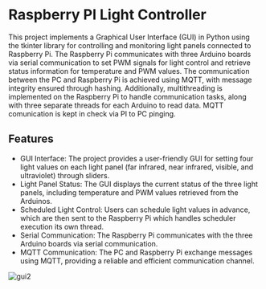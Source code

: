 # Raspberry PI Light Controller

This project implements a Graphical User Interface (GUI) in Python using the tkinter library for controlling and monitoring light panels connected to Raspberry Pi. The Raspberry Pi communicates with three Arduino boards via serial communication to set PWM signals for light control and retrieve status information for temperature and PWM values. The communication between the PC and Raspberry Pi is achieved using MQTT, with message integrity ensured through hashing. Additionally, multithreading is implemented on the Raspberry Pi to handle communication tasks, along with three separate threads for each Arduino to read data. MQTT comunication is kept in check via PI to PC pinging. 

## Features 

- GUI Interface: The project provides a user-friendly GUI for setting four light values on each light panel (far infrared, near infrared, visible, and ultraviolet) through sliders.
- Light Panel Status: The GUI displays the current status of the three light panels, including temperature and PWM values retrieved from the Arduinos.
- Scheduled Light Control: Users can schedule light values in advance, which are then sent to the Raspberry Pi which handles scheduler execution its own thread.
- Serial Communication: The Raspberry Pi communicates with the three Arduino boards via serial communication.
- MQTT Communication: The PC and Raspberry Pi exchange messages using MQTT, providing a reliable and efficient communication channel.

![gui2](https://github.com/Friday202/RaspberryPILightController/assets/122792037/6c3dce5c-487f-4fd3-b553-0f9555f923c6)
